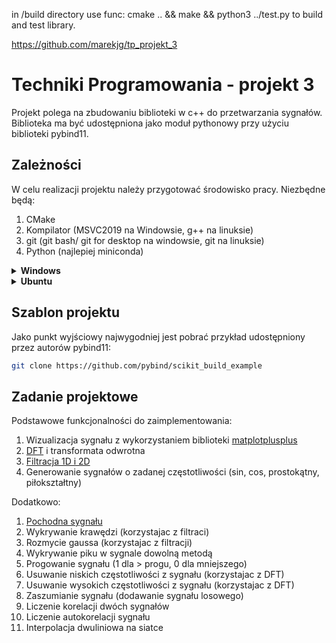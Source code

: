 in /build directory use func:
cmake .. && make  && python3 ../test.py
to build and test library.


https://github.com/marekjg/tp_projekt_3

# Techniki Programowania - projekt 3
Projekt polega na zbudowaniu biblioteki w c++ do przetwarzania sygnałów. Biblioteka ma być udostępniona jako moduł pythonowy przy użyciu biblioteki pybind11.

## Zależności
W celu realizacji projektu należy przygotować środowisko pracy. Niezbędne będą:
1. CMake
2. Kompilator (MSVC2019 na Windowsie, g++ na linuksie)
3. git (git bash/ git for desktop na windowsie, git na linuksie)
4. Python (najlepiej miniconda)

<details><summary><b>Windows</b></summary>
<p>

[CMake](https://cmake.org/download/)

[MSVC](https://visualstudio.microsoft.com/pl/vs/community/)

[git](https://git-scm.com/download/win)

[miniconda](https://docs.anaconda.com/free/miniconda/index.html)

</p>
</details>

<details><summary><b>Ubuntu</b></summary>
<p>

```bash
sudo apt install build-essential cmake git
wget https://repo.anaconda.com/miniconda/Miniconda3-latest-Linux-x86_64.sh
chmod +x Miniconda3-latest-Linux-x86_64.sh
./Miniconda3-latest-Linux-x86_64.sh
```

</p>
</details>

## Szablon projektu
Jako punkt wyjściowy najwygodniej jest pobrać przykład udostępniony przez autorów pybind11:

```bash
git clone https://github.com/pybind/scikit_build_example
```

## Zadanie projektowe
Podstawowe funkcjonalności do zaimplementowania:
1. Wizualizacja sygnału z wykorzystaniem biblioteki [matplotplusplus](https://github.com/alandefreitas/matplotplusplus)
2. [DFT](https://en.wikipedia.org/wiki/Discrete_Fourier_transform) i transformata odwrotna
3. [Filtracja 1D i 2D](https://docs.scipy.org/doc/scipy/tutorial/signal.html#filtering)
4. Generowanie sygnałów o zadanej częstotliwości (sin, cos, prostokątny, piłokształtny)

Dodatkowo:
1. [Pochodna sygnału](https://en.wikipedia.org/wiki/Finite_difference)
2. Wykrywanie krawędzi (korzystajac z filtraci)
3. Rozmycie gaussa (korzystajac z filtracji)
4. Wykrywanie piku w sygnale dowolną metodą
5. Progowanie sygnału (1 dla > progu, 0 dla mniejszego)
6. Usuwanie niskich częstotliwości z sygnału (korzystajac z DFT)
7. Usuwanie wysokich częstotliwości z sygnału (korzystajac z DFT)
8. Zaszumianie sygnału (dodawanie sygnału losowego)
9. Liczenie korelacji dwóch sygnałów
10. Liczenie autokorelacji sygnału
11. Interpolacja dwuliniowa na siatce
